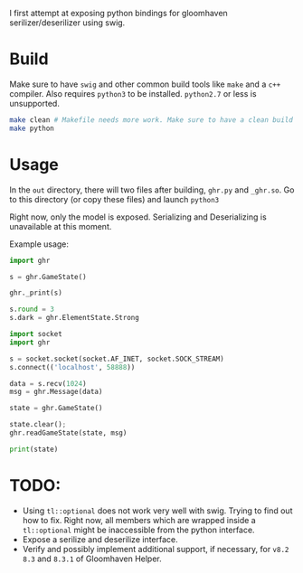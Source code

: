 I first attempt at exposing python bindings for gloomhaven serilizer/deserilizer using swig.

# Build

Make sure to have `swig` and other common build tools like `make` and a `c++` compiler.
Also requires `python3` to be installed. `python2.7` or less is unsupported.

```bash
make clean # Makefile needs more work. Make sure to have a clean build
make python
```

# Usage

In the `out` directory, there will two files after building, `ghr.py` and `_ghr.so`.
Go to this directory (or copy these files) and launch `python3`

Right now, only the model is exposed. Serializing and Deserializing is unavailable at this moment.


Example usage:
```python
import ghr

s = ghr.GameState()

ghr._print(s)

s.round = 3
s.dark = ghr.ElementState.Strong

```

```python
import socket
import ghr

s = socket.socket(socket.AF_INET, socket.SOCK_STREAM)
s.connect(('localhost', 58888))

data = s.recv(1024)
msg = ghr.Message(data)

state = ghr.GameState()

state.clear();
ghr.readGameState(state, msg)

print(state)
```

# TODO:

* Using `tl::optional` does not work very well with swig. Trying to find out how to fix. Right now, all members which are wrapped inside a `tl::optional` might be inaccessible from the python interface.
* Expose a serilize and deserilize interface.
* Verify and possibly implement additional support, if necessary, for `v8.2` `8.3` and `8.3.1` of Gloomhaven Helper.

